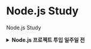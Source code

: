 # Node.js Study

Node.js Study

<details>

<summary><b>Node.js 프로젝트 투입 일주일 전</b></summary>

> - [x] Ch 01. Node.js

> - [x] Ch 02. 개발환경 구성

> - [x] Ch 03. 서버 프로그램을 위한 자바스크립트

> - [x] Ch 04. Node.js 시작하기

> - [x] [Ch 05. Node.js 내장 모듈과 객체](https://github.com/ding-co/node-js-study/tree/main/code/ch05)

> - [x] [Ch 06. json-server 이용하기](https://github.com/ding-co/node-js-study/tree/main/code/ch06/json-server)

> - [x] [Ch 07. Express로 웹 서버 구축하기](https://github.com/ding-co/node-js-study/tree/main/code/ch07)

> - [ ] [Ch 08. 데이터베이스 사용하기](https://github.com/ding-co/node-js-study/tree/main/code/ch08)

> - [ ] [Ch 09. 애플리케이션 운영과 고성능 웹을 위한 Node.js](https://github.com/ding-co/node-js-study/tree/main/code/ch09)

> - [ ] [Ch 10. Node.js 미니 프로젝트: 제품 판매 웹앱 구현](https://github.com/ding-co/node-js-study/tree/main/code/ch10)

</details>
